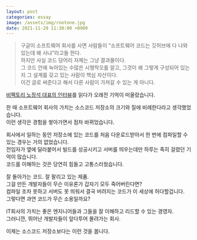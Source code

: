 ```yaml
---
layout: post
categories: essay
image: /assets/img/rootone.jpg
date: 2021-11-29 11:30:00 +0900
---
```


> 구글이 소프트웨어 회사를 사면 사람들이 “소프트웨어 코드는 깃허브에 다 나와 있는데 왜 사냐”라고들 한다.  
> 하지만 사실 코드 덩어리 자체는 그냥 결과물이다.  
> 그 코드 안에 녹아있는 수많은 시행착오를 알고, 그것이 왜 그렇게 구성되어 있는지 그 설계를 갖고 있는 사람이 핵심 자산이다.  
> 이건 글로 써준다고 해서 다른 사람이 가져갈 수 있는 게 아니다.  

[비팩토리 노정석 대표의 인터뷰](https://byline.network/2021/11/24-144/)를 읽다가 오래전 기억이 떠올랐습니다.  

한 때 소프트웨어 회사의 가치는 소스코드 저장소의 크기와 질에 비례한다라고 생각했었습니다.  
이런 생각은 경험을 쌓아가면서 점차 바뀌었습니다.  

회사에서 일하는 동안 저장소에 있는 코드를 처음 다운로드받아서 한 번에 컴파일할 수 있는 경우는 거의 없었습니다.  
전임자가 옆에 달라붙어서 빌드를 성공시키고 서버를 띄우는데만 하루는 족히 걸렸던 기억이 많습니다.  
코드를 이해하는 것은 당연히 힘들고 고통스러웠습니다.  

잘 돌아가는 코드. 잘 팔리고 있는 제품.  
그걸 만든 개발자들이 무슨 이유론가 갑자기 모두 죽어버린다면?  
컴파일 조차 못하고 서버도 못 띄워서 결국 버려지는 코드가 이 세상에 허다할겁니다.  
그렇다면 과연 코드가 무슨 소용일까요?

IT회사의 가치는 좋은 엔지니어들과 그들을 잘 이해하고 리드할 수 있는 경영자.  
그러니깐, 뛰어난 개발자들이 앞다투어 몰려가는 회사.

이제는 소스코드 저장소보다는 이런 것을 봅니다.
